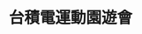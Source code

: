 ---
title: '台積電運動園遊會'
type: '視訊、頂棚結構'
pictures: '["https://raw.githubusercontent.com/chyushya/cms-content/main/content/resources/images/1648675303430-1899-849-pic-1.jpg"]'
---